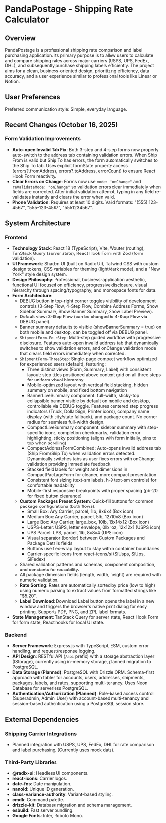 # PandaPostage - Shipping Rate Calculator

## Overview
PandaPostage is a professional shipping rate comparison and label purchasing application. Its primary purpose is to allow users to calculate and compare shipping rates across major carriers (USPS, UPS, FedEx, DHL), and subsequently purchase shipping labels efficiently. The project aims for a clean, business-oriented design, prioritizing efficiency, data accuracy, and a user experience similar to professional tools like Linear or Notion.

## User Preferences
Preferred communication style: Simple, everyday language.

## Recent Changes (October 16, 2025)
### Form Validation Improvements
- **Auto-open Invalid Tab Fix**: Both 3-step and 4-step forms now properly auto-switch to the address tab containing validation errors. When Ship From is valid but Ship To has errors, the form automatically switches to the Ship To tab. Uses explicit formState property access (errors?.fromAddress, errors?.toAddress, errorCount) to ensure React Hook Form reactivity.
- **Clear Errors on Change**: Forms now use `mode: "onChange"` and `reValidateMode: "onChange"` so validation errors clear immediately when fields are corrected. After initial validation attempt, typing in any field re-validates instantly and clears the error when valid.
- **Phone Validation**: Requires at least 10 digits. Valid formats: "(555) 123-4567", "555-123-4567", "5551234567".

## System Architecture

### Frontend
- **Technology Stack**: React 18 (TypeScript), Vite, Wouter (routing), TanStack Query (server state), React Hook Form with Zod (form validation).
- **UI Framework**: Shadcn UI (built on Radix UI), Tailwind CSS with custom design tokens, CSS variables for theming (light/dark mode), and a "New York" style design system.
- **Design Philosophy**: Professional, business-application aesthetic, functional UI focused on efficiency, progressive disclosure, visual hierarchy through spacing/typography, and monospace fonts for data.
- **Form Architecture**:
    - DEBUG button in top-right corner toggles visibility of development controls (3-Step Flow, 4-Step Flow, Combine Address Forms, Show Sidebar Summary, Show Banner Summary, Show Label Preview).
    - Default view: 3-Step Flow (can be changed to 4-Step Flow via DEBUG panel).
    - Banner summary defaults to visible (showBannerSummary = true) on both mobile and desktop, can be toggled off via DEBUG panel.
    - `ShipmentForm-FourStep`: Multi-step guided workflow with progressive disclosure. Features auto-open invalid address tab that dynamically switches to show validation errors, and onChange validation mode that clears field errors immediately when corrected.
    - `ShipmentForm-ThreeStep`: Single-page compact workflow optimized for experienced users (default), featuring:
        - Three distinct views (Form, Summary, Label) with consistent layout: step titles positioned above content grid on all three steps for uniform visual hierarchy
        - Mobile-optimized layout with vertical field stacking, hidden summary on mobile, and fixed bottom navigation
        - BannerLiveSummary component: full-width, sticky-top collapsible banner visible by default on mobile and desktop, controllable via DEBUG toggle. Features centered step progress indicators (Truck, DollarSign, Printer icons), company name display (with city/state fallback), and package count. No corner radius for seamless full-width design.
        - CompactLiveSummary component: sidebar summary with step-specific icons, completion checkmarks, validation error highlighting, sticky positioning (aligns with form initially, pins to top when scrolling)
        - CompactAddressFormCombined: Auto-opens invalid address tab (Ship From/Ship To) when validation errors detected. Dynamically switches tabs as user fixes errors with onChange validation providing immediate feedback.
        - Stacked field labels for weight and dimensions in CompactPackageForm for cleaner, more compact presentation
        - Consistent font sizing (text-sm labels, h-9 text-sm controls) for comfortable readability
        - Mobile-first responsive breakpoints with proper spacing (pb-20 for fixed button clearance)
    - **Custom Packages Preset System**: Quick-fill buttons for common package configurations (both flows):
        - Small Box: Any Carrier, parcel, 1lb, 8x6x4 (Box icon)
        - Medium Box: Any Carrier, parcel, 5lb, 12x10x8 (Box icon)
        - Large Box: Any Carrier, large_box, 10lb, 18x14x12 (Box icon)
        - USPS-Letter: USPS, letter envelope, 0lb 1oz, 12x12x1 (USPS icon)
        - UPS Parcel: UPS, parcel, 1lb, 8x8x4 (UPS icon)
        - Visual separator (border) between Custom Packages and Package Details fields
        - Buttons use flex-wrap layout to stay within container boundaries
        - Carrier-specific icons from react-icons/si (SiUsps, SiUps, SiFedex)
    - Shared validation patterns and schemas, component composition, and constants for reusability.
    - All package dimension fields (length, width, height) are required with numeric validation.
    - **Rate Sorting**: Rates are automatically sorted by price (low to high) using numeric parsing to extract values from formatted strings like "$5.20".
    - **Label Download**: Download Label button opens the label in a new window and triggers the browser's native print dialog for easy printing. Supports PDF, PNG, and ZPL label formats.
- **State Management**: TanStack Query for server state, React Hook Form for form state, React hooks for local UI state.

### Backend
- **Server Framework**: Express.js with TypeScript, ESM, custom error handling, and request/response logging.
- **API Design**: RESTful API (`/api` prefix) with a storage abstraction layer (IStorage), currently using in-memory storage, planned migration to PostgreSQL.
- **Data Storage (Planned)**: PostgreSQL with Drizzle ORM. Schema-first approach with tables for accounts, users, addresses, shipments, packages, labels, and rates, supporting multi-tenancy. Uses Neon Database for serverless PostgreSQL.
- **Authentication/Authorization (Planned)**: Role-based access control (Superadmin, Admin, User) with account-based multi-tenancy and session-based authentication using a PostgreSQL session store.

## External Dependencies

### Shipping Carrier Integrations
- Planned integration with USPS, UPS, FedEx, DHL for rate comparison and label purchasing. (Currently uses mock data).

### Third-Party Libraries
- **@radix-ui**: Headless UI components.
- **react-icons**: Carrier logos.
- **date-fns**: Date manipulation.
- **nanoid**: Unique ID generation.
- **class-variance-authority**: Variant-based styling.
- **cmdk**: Command palette.
- **drizzle-kit**: Database migration and schema management.
- **esbuild**: Fast server bundling.
- **Google Fonts**: Inter, Roboto Mono.
